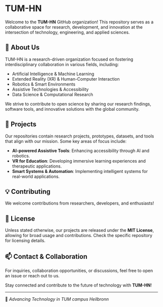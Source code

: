 # TUM-HN

Welcome to the **TUM-HN** GitHub organization! This repository serves as a collaborative space for research, development, and innovation at the intersection of technology, engineering, and applied sciences.

## 📌 About Us
TUM-HN is a research-driven organization focused on fostering interdisciplinary collaboration in various fields, including:
- Artificial Intelligence & Machine Learning
- Extended Reality (XR) & Human-Computer Interaction
- Robotics & Smart Environments
- Assistive Technologies & Accessibility
- Data Science & Computational Research

We strive to contribute to open science by sharing our research findings, software tools, and innovative solutions with the global community.

## 🚀 Projects
Our repositories contain research projects, prototypes, datasets, and tools that align with our mission. Some key areas of focus include:
- **AI-powered Assistive Tools**: Enhancing accessibility through AI and robotics.
- **VR for Education**: Developing immersive learning experiences and therapeutic applications.
- **Smart Systems & Automation**: Implementing intelligent systems for real-world applications.

## 💡 Contributing
We welcome contributions from researchers, developers, and enthusiasts! 

## 📜 License
Unless stated otherwise, our projects are released under the **MIT License**, allowing for broad usage and contributions. Check the specific repository for licensing details.

## 📫 Contact & Collaboration
For inquiries, collaboration opportunities, or discussions, feel free to open an issue or reach out to us.

Stay connected and contribute to the future of technology with **TUM-HN**!

---

🚀 *Advancing Technology in TUM campus Heilbronn*

